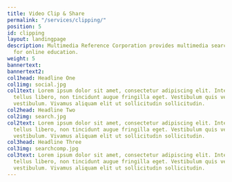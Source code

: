 ```yaml
---
title: Video Clip & Share
permalink: "/services/clipping/"
position: 5
id: clipping
layout: landingpage
description: Multimedia Reference Corporation provides multimedia search functionality
  for online education.
weight: 5
bannertext: 
bannertext2: 
col1head: Headline One
col1img: social.jpg
col1text: Lorem ipsum dolor sit amet, consectetur adipiscing elit. Integer fringilla
  tellus libero, non tincidunt augue fringilla eget. Vestibulum quis velit a sem porttitor
  vestibulum. Vivamus aliquam elit ut sollicitudin sollicitudin.
col2head: Headline Two
col2img: search.jpg
col2text: Lorem ipsum dolor sit amet, consectetur adipiscing elit. Integer fringilla
  tellus libero, non tincidunt augue fringilla eget. Vestibulum quis velit a sem porttitor
  vestibulum. Vivamus aliquam elit ut sollicitudin sollicitudin.
col3head: Headline Three
col3img: searchcomp.jpg
col3text: Lorem ipsum dolor sit amet, consectetur adipiscing elit. Integer fringilla
  tellus libero, non tincidunt augue fringilla eget. Vestibulum quis velit a sem porttitor
  vestibulum. Vivamus aliquam elit ut sollicitudin sollicitudin.
---
```


